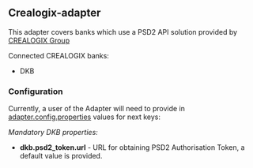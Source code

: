 ## Crealogix-adapter

This adapter covers banks which use a PSD2 API solution provided by [CREALOGIX Group](https://crealogix.com/ch/en/)

Connected CREALOGIX banks:
- DKB

### Configuration

Currently, a user of the Adapter will need to provide in [adapter.config.properties](../../xs2a-adapter-service-api/src/main/resources/adapter.config.properties) 
values for next keys:

*Mandatory DKB properties:*
- **dkb.psd2_token.url** - URL for obtaining PSD2 Authorisation Token, a default value is provided.
